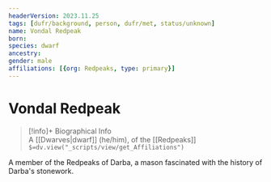 ```yaml
---
headerVersion: 2023.11.25
tags: [dufr/background, person, dufr/met, status/unknown]
name: Vondal Redpeak
born:
species: dwarf
ancestry:
gender: male
affiliations: [{org: Redpeaks, type: primary}]
---
```

# Vondal Redpeak
>[!info]+ Biographical Info  
> A [[Dwarves|dwarf]] (he/him), of the [[Redpeaks]]  
> `$=dv.view("_scripts/view/get_Affiliations")`

A member of the Redpeaks of Darba, a mason fascinated with the history of Darba's stonework. 